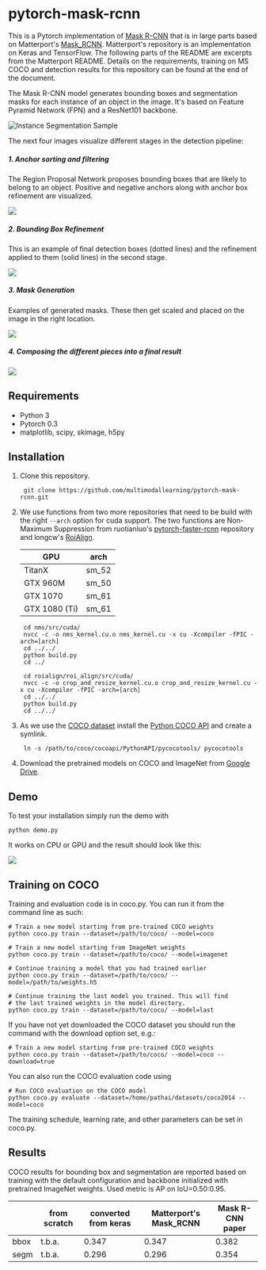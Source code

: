 # pytorch-mask-rcnn


This is a Pytorch implementation of [Mask R-CNN](https://arxiv.org/abs/1703.06870) that is in large parts based on Matterport's
[Mask_RCNN](https://github.com/matterport/Mask_RCNN). Matterport's repository is an implementation on Keras and TensorFlow.
The following parts of the README are excerpts from the Matterport README. Details on the requirements, training on MS COCO
and detection results for this repository can be found at the end of the document.

The Mask R-CNN model generates bounding boxes and segmentation masks for each instance of an object in the image. It's based
on Feature Pyramid Network (FPN) and a ResNet101 backbone.

![Instance Segmentation Sample](assets/street.png)

The next four images visualize different stages in the detection pipeline:


##### 1. Anchor sorting and filtering
The Region Proposal Network proposes bounding boxes that are likely to belong to an object. Positive and negative anchors
along with anchor box refinement are visualized.

![](assets/detection_anchors.png)


##### 2. Bounding Box Refinement
This is an example of final detection boxes (dotted lines) and the refinement applied to them (solid lines) in the second stage.

![](assets/detection_refinement.png)


##### 3. Mask Generation
Examples of generated masks. These then get scaled and placed on the image in the right location.

![](assets/detection_masks.png)


##### 4. Composing the different pieces into a final result

![](assets/detection_final.png)

## Requirements
* Python 3
* Pytorch 0.3
* matplotlib, scipy, skimage, h5py

## Installation
1. Clone this repository.

        git clone https://github.com/multimodallearning/pytorch-mask-rcnn.git

    
2. We use functions from two more repositories that need to be build with the right `--arch` option for cuda support.
The two functions are Non-Maximum Suppression from ruotianluo's [pytorch-faster-rcnn](https://github.com/ruotianluo/pytorch-faster-rcnn)
repository and longcw's [RoiAlign](https://github.com/longcw/RoIAlign.pytorch).

    | GPU | arch |
    | --- | --- |
    | TitanX | sm_52 |
    | GTX 960M | sm_50 |
    | GTX 1070 | sm_61 |
    | GTX 1080 (Ti) | sm_61 |

        cd nms/src/cuda/
        nvcc -c -o nms_kernel.cu.o nms_kernel.cu -x cu -Xcompiler -fPIC -arch=[arch]
        cd ../../
        python build.py
        cd ../

        cd roialign/roi_align/src/cuda/
        nvcc -c -o crop_and_resize_kernel.cu.o crop_and_resize_kernel.cu -x cu -Xcompiler -fPIC -arch=[arch]
        cd ../../
        python build.py
        cd ../../

3. As we use the [COCO dataset](http://cocodataset.org/#home) install the [Python COCO API](https://github.com/cocodataset/cocoapi) and
create a symlink.

        ln -s /path/to/coco/cocoapi/PythonAPI/pycocotools/ pycocotools
    
4. Download the pretrained models on COCO and ImageNet from [Google Drive](https://drive.google.com/open?id=1LXUgC2IZUYNEoXr05tdqyKFZY0pZyPDc).

## Demo

To test your installation simply run the demo with

    python demo.py

It works on CPU or GPU and the result should look like this:

![](assets/park.png)

## Training on COCO
Training and evaluation code is in coco.py. You can run it from the command
line as such:

    # Train a new model starting from pre-trained COCO weights
    python coco.py train --dataset=/path/to/coco/ --model=coco

    # Train a new model starting from ImageNet weights
    python coco.py train --dataset=/path/to/coco/ --model=imagenet

    # Continue training a model that you had trained earlier
    python coco.py train --dataset=/path/to/coco/ --model=/path/to/weights.h5

    # Continue training the last model you trained. This will find
    # the last trained weights in the model directory.
    python coco.py train --dataset=/path/to/coco/ --model=last

If you have not yet downloaded the COCO dataset you should run the command
with the download option set, e.g.:

    # Train a new model starting from pre-trained COCO weights
    python coco.py train --dataset=/path/to/coco/ --model=coco --download=true

You can also run the COCO evaluation code using
      
    # Run COCO evaluation on the COCO model
    python coco.py evaluate --dataset=/home/pathai/datasets/coco2014 --model=coco

The training schedule, learning rate, and other parameters can be set in coco.py.

## Results

COCO results for bounding box and segmentation are reported based on training
with the default configuration and backbone initialized with pretrained
ImageNet weights. Used metric is AP on IoU=0.50:0.95.

|    | from scratch | converted from keras | Matterport's Mask_RCNN | Mask R-CNN paper |
| --- | --- | --- | --- | --- |
| bbox | t.b.a. | 0.347 | 0.347 | 0.382 |
| segm | t.b.a. | 0.296 | 0.296 | 0.354 |


